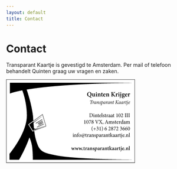 ```yaml
---
layout: default
title: Contact
---
```


# Contact

Transparant Kaartje is gevestigd te Amsterdam. Per mail of telefoon behandelt Quinten graag uw vragen en zaken. 

<img src="/images/card-web.png" alt="Contactgegevens Quinten Krijger" title="Contact">
